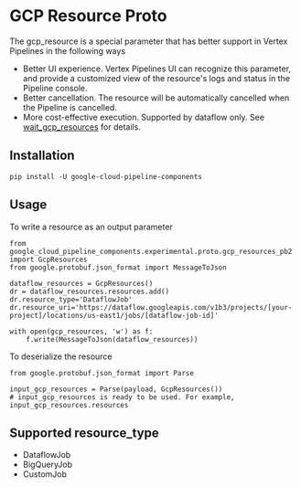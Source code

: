 # GCP Resource Proto
The gcp_resource is a special parameter that has better support in Vertex Pipelines in the following ways 
* Better UI experience. Vertex Pipelines UI can recognize this parameter, and provide a customized view of the resource's logs and status in the Pipeline console.
* Better cancellation. The resource will be automatically cancelled when the Pipeline is cancelled.
* More cost-effective execution. Supported by dataflow only. See [wait_gcp_resources](https://github.com/kubeflow/pipelines/blob/master/components/google-cloud/google_cloud_pipeline_components/experimental/wait_gcp_resources/component.yaml) for details.

## Installation

```shell
pip install -U google-cloud-pipeline-components
```

## Usage
To write a resource as an output parameter
```
from google_cloud_pipeline_components.experimental.proto.gcp_resources_pb2 import GcpResources
from google.protobuf.json_format import MessageToJson

dataflow_resources = GcpResources()
dr = dataflow_resources.resources.add()
dr.resource_type='DataflowJob'
dr.resource_uri='https://dataflow.googleapis.com/v1b3/projects/[your-project]/locations/us-east1/jobs/[dataflow-job-id]'

with open(gcp_resources, 'w') as f:
    f.write(MessageToJson(dataflow_resources))

```

To deserialize the resource
```
from google.protobuf.json_format import Parse

input_gcp_resources = Parse(payload, GcpResources())
# input_gcp_resources is ready to be used. For example, input_gcp_resources.resources
```


## Supported resource_type
* DataflowJob
* BigQueryJob
* CustomJob
